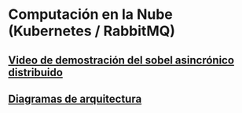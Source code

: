 # Computación en la Nube (Kubernetes / RabbitMQ)

## [Video de demostración del sobel asincrónico distribuido](https://www.youtube.com/watch?v=JkT4b-78DTU)

## [Diagramas de arquitectura](https://app.diagrams.net/#G1Vyh84oVufldWJn5FWIVCsCYhydlEjUd1#%7B%22pageId%22%3A%229nd7Xhr774xgJWUf5Zhs%22%7D)
